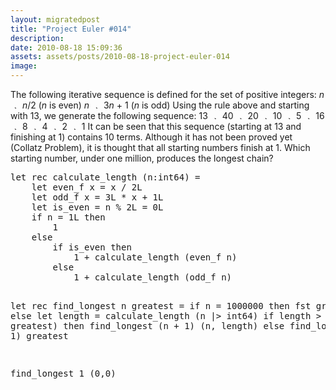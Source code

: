 ```yaml
---
layout: migratedpost
title: "Project Euler #014"
description:
date: 2010-08-18 15:09:36
assets: assets/posts/2010-08-18-project-euler-014
image: 
---
```


<p>The following iterative sequence is defined for the set of positive integers:  <var>n</var> <img height="7" width="15" alt="→" border="0" src="http://projecteuler.net/images/symbol_maps.gif" /> <var>n</var>/2 (<var>n</var> is even) <var>n</var> <img height="7" width="15" alt="→" border="0" src="http://projecteuler.net/images/symbol_maps.gif" /> 3<var>n</var> + 1 (<var>n</var> is odd)  Using the rule above and starting with 13, we generate the following sequence:  13 <img height="7" width="15" alt="→" border="0" src="http://projecteuler.net/images/symbol_maps.gif" /> 40 <img height="7" width="15" alt="→" border="0" src="http://projecteuler.net/images/symbol_maps.gif" /> 20 <img height="7" width="15" alt="→" border="0" src="http://projecteuler.net/images/symbol_maps.gif" /> 10 <img height="7" width="15" alt="→" border="0" src="http://projecteuler.net/images/symbol_maps.gif" /> 5 <img height="7" width="15" alt="→" border="0" src="http://projecteuler.net/images/symbol_maps.gif" /> 16 <img height="7" width="15" alt="→" border="0" src="http://projecteuler.net/images/symbol_maps.gif" /> 8 <img height="7" width="15" alt="→" border="0" src="http://projecteuler.net/images/symbol_maps.gif" /> 4 <img height="7" width="15" alt="→" border="0" src="http://projecteuler.net/images/symbol_maps.gif" /> 2 <img height="7" width="15" alt="→" border="0" src="http://projecteuler.net/images/symbol_maps.gif" /> 1  It can be seen that this sequence (starting at 13 and finishing at 1) contains 10 terms. Although it has not been proved yet (Collatz Problem), it is thought that all starting numbers finish at 1.  Which starting number, under one million, produces the longest chain?</p>
<pre class="brush:fsharp">let rec calculate_length (n:int64) =
    let even_f x = x / 2L
    let odd_f x = 3L * x + 1L
    let is_even = n % 2L = 0L
    if n = 1L then
        1
    else
        if is_even then
            1 + calculate_length (even_f n)
        else
            1 + calculate_length (odd_f n)

let rec find_longest n greatest =
    if n = 1000000 then
        fst greatest
    else
        let length = calculate_length (n |> int64)
        if length > (snd greatest) then
            find_longest (n + 1) (n, length)
        else
            find_longest (n + 1) greatest

find_longest 1 (0,0)</pre>
